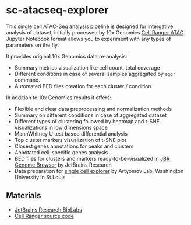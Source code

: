sc-atacseq-explorer
===================

This single cell ATAC-Seq analysis pipeline is designed for intergative analysis of
dataset, initially processed by 10x Genomics [Cell Ranger ATAC][10xcellranger].
Jupyter Notebook format allows you to experiment with any types of parameters on the fly.

It provides original 10x Genomics data re-analysis:

* Summary metrics visualization like cell count, total coverage
* Different conditions in case of several samples aggregated by `aggr` command.
* Automated BED files creation for each cluster / condition

In addition to 10x Genomics results it offers:

* Flexible and clear data preprocessing and normalization methods
* Summary on different conditions in case of aggregated dataset
* Different types of clustering followed by heatmap and t-SNE visualizations in low dimensions space
* MannWhitney U test based differential analysis
* Top cluster markers visualization of t-SNE plot
* Closest genes annotations for peaks and clusters
* Annotated cell-specific genes analysis
* BED files for clusters and markers ready-to-be-visualized in [JBR Genome Browser][jbr] by JetBrains Research
* Data preparation for [single cell explorer][sce] by Artyomov Lab, Washington University in St.Louis

Materials
---------
* [JetBrains Research BioLabs](https://research.jetbrains.org/groups/biolabs)
* [Cell Ranger source code](https://github.com/10XGenomics/cellranger)

[10xcellranger]: https://www.10xgenomics.com/solutions/single-cell-atac/
[jbr]: https://research.jetbrains.org/groups/biolabs/tools/jbr-genome-browser
[sce]: https://artyomovlab.wustl.edu/shiny/single_cell_explorer